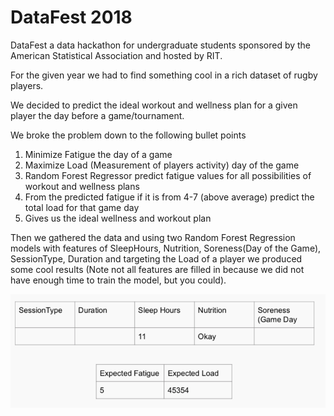 # DataFest 2018

DataFest a data hackathon for undergraduate students sponsored by the American Statistical Association and hosted by RIT. 

For the given year we had to find something cool in a rich dataset of rugby players. 

We decided to predict the ideal workout and wellness plan for a given player the day before a game/tournament. 

We broke the problem down to the following bullet points

1. Minimize Fatigue the day of a game
2. Maximize Load (Measurement of players activity) day of the game
3. Random Forest Regressor predict fatigue values for all possibilities of workout and wellness plans
4. From the predicted fatigue if it is from 4-7 (above average) predict the total load for that game day
5. Gives us the ideal wellness and workout plan

Then we gathered the data and using two Random Forest Regression models with features of SleepHours, Nutrition, Soreness(Day of the Game), SessionType, Duration and targeting the Load of a player we produced some cool results (Note not all features are filled in because we did not have enough time to train the model, but you could). 

<img src="results.png">
